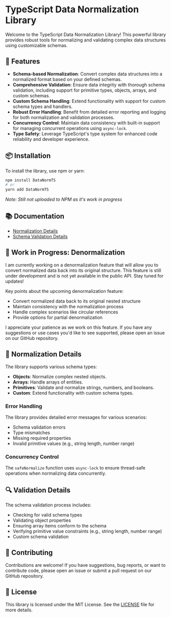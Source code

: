 # TypeScript Data Normalization Library

Welcome to the TypeScript Data Normalization Library! This powerful library provides robust tools for normalizing and validating complex data structures using customizable schemas.

## 🚀 Features

- **Schema-based Normalization**: Convert complex data structures into a normalized format based on your defined schemas.
- **Comprehensive Validation**: Ensure data integrity with thorough schema validation, including support for primitive types, objects, arrays, and custom schemas.
- **Custom Schema Handling**: Extend functionality with support for custom schema types and handlers.
- **Robust Error Handling**: Benefit from detailed error reporting and logging for both normalization and validation processes.
- **Concurrency Control**: Maintain data consistency with built-in support for managing concurrent operations using `async-lock`.
- **Type Safety**: Leverage TypeScript's type system for enhanced code reliability and developer experience.

## 📦 Installation

To install the library, use npm or yarn:


```bash
npm install DataNormTS
# or
yarn add DataNormTS
```

*Note: Still not uploaded to NPM as it's work in progress*

## 📚 Documentation
- [Normalization Details](./docs/normalization-details.md)
- [Schema Validation Details](./docs/schema-validation-details.md)


## 🚧 Work in Progress: Denormalization

I am currently working on a denormalization feature that will allow you to convert normalized data back into its original structure. This feature is still under development and is not yet available in the public API. Stay tuned for updates!

Key points about the upcoming denormalization feature:
- Convert normalized data back to its original nested structure
- Maintain consistency with the normalization process
- Handle complex scenarios like circular references
- Provide options for partial denormalization

I appreciate your patience as we work on this feature. If you have any suggestions or use cases you'd like to see supported, please open an issue on our GitHub repository.

## 📖 Normalization Details

The library supports various schema types:

- **Objects**: Normalize complex nested objects.
- **Arrays**: Handle arrays of entities.
- **Primitives**: Validate and normalize strings, numbers, and booleans.
- **Custom**: Extend functionality with custom schema types.

### Error Handling

The library provides detailed error messages for various scenarios:

- Schema validation errors
- Type mismatches
- Missing required properties
- Invalid primitive values (e.g., string length, number range)

### Concurrency Control

The `safeNormalize` function uses `async-lock` to ensure thread-safe operations when normalizing data concurrently.

## 🔍 Validation Details

The schema validation process includes:

- Checking for valid schema types
- Validating object properties
- Ensuring array items conform to the schema
- Verifying primitive value constraints (e.g., string length, number range)
- Custom schema validation

## 🤝 Contributing

Contributions are welcome! If you have suggestions, bug reports, or want to contribute code, please open an issue or submit a pull request on our GitHub repository.

## 📜 License

This library is licensed under the MIT License. See the [LICENSE](./LICENSE) file for more details.